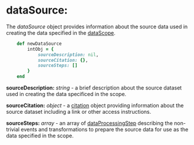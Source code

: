 # dataSource:

The *dataSource* object provides information about the source data used in creating the data specified in the [dataScope](../mdtranslator/dataQuality.md).

````ruby
    def newDataSource
        intObj = {
            sourceDescription: nil,
            sourceCitation: {},
            sourceSteps: []
        }
    end
````

__sourceDescription:__ *string* - a brief description about the source dataset used in creating the data specificed in the scope.

__sourceCitation:__ *object* - a [citation](../mdtranslator/citation.md) object providing information about the source dataset including a link or other access instructions.

__sourceSteps:__ *array* - an array of [dataProcessingStep](../mdtranslator/dataProcessingStep.md) describing the non-trivial events and transformations to prepare the source data for use as the data specified in the scope.
